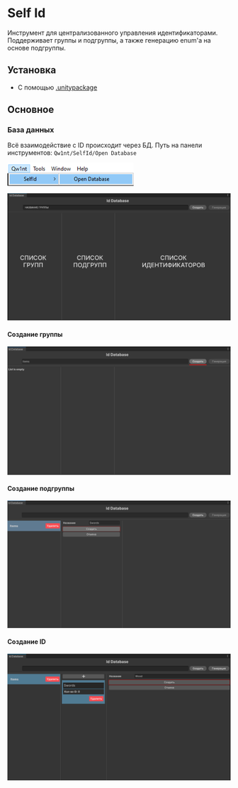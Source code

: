 ﻿# Self Id

Инструмент для централизованного управления идентификаторами.
Поддерживает группы и подгруппы, а также генерацию enum'а на основе подгруппы.

## Установка

- С помощью [.unitypackage](https://github.com/Qw1nt/unity.self-id/releases/download/0.1.0/unity.self-id.unitypackage)

## Основное

### База данных 
Всё взаимодействие с ID происходит через БД. Путь на панели инструментов:
`Qw1nt/SelfId/Open Database`

![App Screenshot](https://github.com/Qw1nt/unity.self-id/blob/master/Screenshots~/DatabaseWindowOpenPath.png?raw=true)

![App Screenshot](https://github.com/Qw1nt/unity.self-id/blob/master/Screenshots~/IdDatabaseWindowDescription.png?raw=true)


#### Создание группы
![App Screenshot](https://github.com/Qw1nt/unity.self-id/blob/master/Screenshots~/CreateGroup.png?raw=true)

#### Создание подгруппы
![App Screenshot](https://github.com/Qw1nt/unity.self-id/blob/master/Screenshots~/CreateSubgroup.png?raw=true)

#### Создание ID
![App Screenshot](https://github.com/Qw1nt/unity.self-id/blob/master/Screenshots~/CreateId.png?raw=true)

